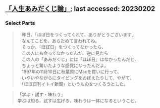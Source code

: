 ## [「人生あみだくじ論」](https://www.1101.com/home.html); last accessed: 20230202

### Select Parts

>　昨日、「ほぼ日をつくってくれて、ありがとうございます」<br/>
>　なんてことを、あらためて言われてね。<br/>
>　そっか、「ほぼ日」をつくってなかったら、<br/>
>　この人にも会ってなかったんだ、逆に見たら<br/>
>　この人の「あみだくじ」には「ほぼ日」はなかったんだと、<br/>
>　ちょっと驚いたような感覚になったんだよ。<br/>
>　1997年の11月10日に秋葉原にMacを買いに行って、<br/>
>　いやいやながらにタイピングをおぼえたりして、やがて、<br/>
>　「ほぼ日刊イトイ新聞」というものをつくろうとした。<br/>

> 「学ぶ・試す・味わう」<br/>
> 学ぶは知る、試すは広げる、味わうは一体になるということ。
